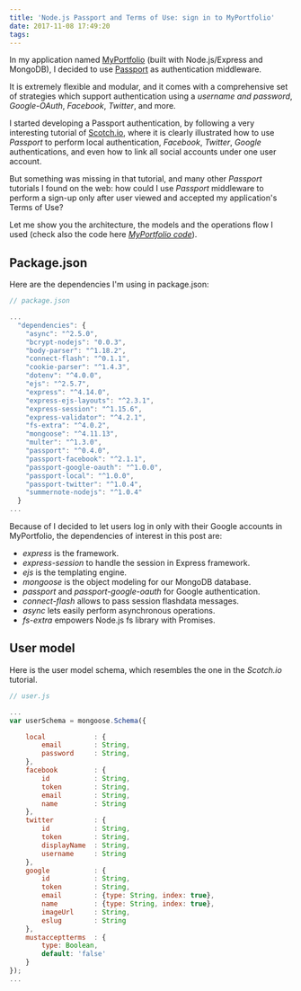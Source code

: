 ```yaml
---
title: 'Node.js Passport and Terms of Use: sign in to MyPortfolio'
date: 2017-11-08 17:49:20
tags:
---
```


In my application named [MyPortfolio](http://myportfolio.danilocarrabino.net) (built with Node.js/Express and MongoDB), I decided to use [Passport](http://www.passportjs.org/) as authentication middleware.

It is extremely flexible and modular, and it comes with a comprehensive set of strategies which support authentication using a _username and password_, _Google-OAuth_, _Facebook_, _Twitter_, and more.

I started developing a Passport authentication, by following a very interesting tutorial of [Scotch.io](https://scotch.io/tutorials/easy-node-authentication-setup-and-local), where it is clearly illustrated how to use _Passport_ to perform local authentication, _Facebook_, _Twitter_, _Google_ authentications, and even how to link all social accounts under one user account.

But something was missing in that tutorial, and many other _Passport_ tutorials I found on the web: how could I use _Passport_ middleware to perform a sign-up only after user viewed and accepted my application's Terms of Use?

Let me show you the architecture, the models and the operations flow I used (check also the code here _[MyPortfolio code](https://github.com/evildead/my-portfolio)_).

## Package.json

Here are the dependencies I'm using in package.json:
```js
// package.json

...
  "dependencies": {
    "async": "^2.5.0",
    "bcrypt-nodejs": "0.0.3",
    "body-parser": "^1.18.2",
    "connect-flash": "^0.1.1",
    "cookie-parser": "^1.4.3",
    "dotenv": "^4.0.0",
    "ejs": "^2.5.7",
    "express": "^4.14.0",
    "express-ejs-layouts": "^2.3.1",
    "express-session": "^1.15.6",
    "express-validator": "^4.2.1",
    "fs-extra": "^4.0.2",
    "mongoose": "^4.11.13",
    "multer": "^1.3.0",
    "passport": "^0.4.0",
    "passport-facebook": "^2.1.1",
    "passport-google-oauth": "^1.0.0",
    "passport-local": "^1.0.0",
    "passport-twitter": "^1.0.4",
    "summernote-nodejs": "^1.0.4"
  }
...
```

Because of I decided to let users log in only with their Google accounts in MyPortfolio, the dependencies of interest in this post are:
* _express_ is the framework.
* _express-session_ to handle the session in Express framework.
* _ejs_ is the templating engine.
* _mongoose_ is the object modeling for our MongoDB database.
* _passport_ and _passport-google-oauth_ for Google authentication.
* _connect-flash_ allows to pass session flashdata messages.
* _async_ lets easily perform asynchronous operations.
* _fs-extra_ empowers Node.js fs library with Promises.

## User model

Here is the user model schema, which resembles the one in the _Scotch.io_ tutorial.
```js
// user.js

...
var userSchema = mongoose.Schema({

    local            : {
        email        : String,
        password     : String,
    },
    facebook         : {
        id           : String,
        token        : String,
        email        : String,
        name         : String
    },
    twitter          : {
        id           : String,
        token        : String,
        displayName  : String,
        username     : String
    },
    google           : {
        id           : String,
        token        : String,
        email        : {type: String, index: true},
        name         : {type: String, index: true},
        imageUrl     : String,
        eslug        : String
    },
    mustacceptterms  : {
        type: Boolean,
        default: 'false'
    }
});
...
```
